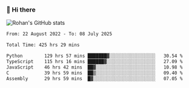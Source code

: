 ### 👋 Hi there 

<!--
**rohznmdev/rohznmdev** is a ✨ _special_ ✨ repository because its `README.md` (this file) appears on your GitHub profile.

Here are some ideas to get you started:

- 🔭 I’m currently working on ...
- 🌱 I’m currently learning Ruby and Ruby on Rails
- 👯 I’m looking to collaborate on ...
- 🤔 I’m looking for help with ...
- 💬 Ask me about ...
- 📫 How to reach me: ...
- 😄 Pronouns: ...
- ⚡ Fun fact: ...
-->
![Rohan's GitHub stats](https://github-readme-stats.vercel.app/api?username=rohznmdev&theme=dark&show_icons=true)

<!--START_SECTION:waka-->

```txt
From: 22 August 2022 - To: 08 July 2025

Total Time: 425 hrs 29 mins

Python        129 hrs 57 mins ███████▓░░░░░░░░░░░░░░░░░   30.54 %
TypeScript    115 hrs 16 mins ██████▓░░░░░░░░░░░░░░░░░░   27.09 %
JavaScript    46 hrs 42 mins  ██▓░░░░░░░░░░░░░░░░░░░░░░   10.98 %
C             39 hrs 59 mins  ██▒░░░░░░░░░░░░░░░░░░░░░░   09.40 %
Assembly      29 hrs 59 mins  █▓░░░░░░░░░░░░░░░░░░░░░░░   07.05 %
```

<!--END_SECTION:waka-->

